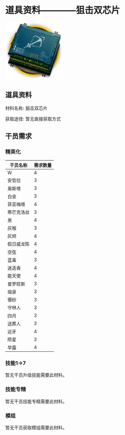 # 道具资料————狙击双芯片

![狙击双芯片](./matIcons/狙击双芯片.png)

## 道具资料

材料名称: 狙击双芯片

获取途径: 暂无直接获取方式

## 干员需求

### 精英化
| 干员名称 | 需求数量  |
|---------|-----|
| W  |   4  |
| 安哲拉  |   3  |
| 奥斯塔  |   3  |
| 白金  |   3  |
| 菲亚梅塔  |   4  |
| 寒芒克洛丝  |   3  |
| 黑  |   4  |
| 灰喉  |   3  |
| 灰烬  |   4  |
| 假日威龙陈  |   4  |
| 空弦  |   4  |
| 蓝毒  |   3  |
| 迷迭香  |   4  |
| 能天使  |   4  |
| 普罗旺斯  |   3  |
| 熔泉  |   3  |
| 慑砂  |   3  |
| 守林人  |   3  |
| 四月  |   3  |
| 送葬人  |   3  |
| 远牙  |   4  |
| 陨星  |   3  |
| 早露  |   4  |

### 技能1→7
暂无干员升级技能需要此材料。

### 技能专精
暂无干员技能专精需要此材料。

### 模组
暂无干员获取模组需要此材料。
